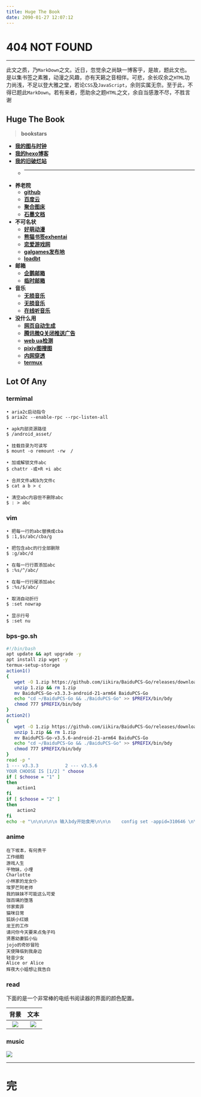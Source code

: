 ```yaml
---
title: Huge The Book
date: 2090-01-27 12:07:12
---
```


# 404 NOT FOUND
---

此文之质，乃``MarkDown``之文。近日，忽觉余之尚缺一博客乎，是故，题此文也。是以集书签之素雅，动漫之风趣，亦有天籁之音相伴。可悲，余长叹余之``HTML``功力尚浅，不足以登大雅之堂，若论``CSS``及``JavaScript``，余则实属无奈。至于此，不得已题此``MarkDown``。若有来者，愿助余之题``HTML``之文，余自当感激不尽，不胜言谢

## Huge The Book
> **bookstars**  
  - **[我的图与时钟](https://nibazshab.github.io/404/time.html)**
  - **[我的hexo博客](https://nibazshab.github.io)**
  - **[我的旧破烂站](https://github.com/NibaZShab/NibaZShab.github.io/releases)**
    + ---
  - **养老院**
    + **[github](https://github.com/)**
    + **[百度云](https://pan.baidu.com/)**
    + **[聚合图床](https://www.superbed.cn/)**
    + **[石墨文档](https://shimo.im/)**
  - **不可名状**
    + **[好萌动漫](https://nicemoe.at/)**
    + **[熊猫书签exhentai](https://expanda.org/)**
    + **[恋爱游戏网](https://www.lianaiyx.com/)**
    + **[galgames发布地](https://www.nyagal.com/)**
    + **[loadbt](https://www.loadbt.com/files)**
  - **邮箱**
    + **[企鹅邮箱](https://w.mail.qq.com)**
    + **[临时邮箱](https://10minutemail.net/m/?lang=zh-cn)**
  - **音乐**
    + **[无损音乐](http://www.xiaoluo666.cn/musicPlayer/)**
    + **[无损音乐](https://m.sq688.com/)**
    + **[在线听音乐](http://www.cndkk.com/Music/)**
  - **没什么用**
    + **[网页自动生成](http://sc.ilysc.cn/)**
    + **[腾讯微Q关闭推送广告](https://privacy.qq.com/yszc-m.htm)**
    + **[web ua检测](http://service.spiritsoft.cn/ua.html)**
    + **[pixiv图搜图](http://saucenao.com/)**
    + **[内网穿透](https://ngrok.com)**
    + **[termux](https://www.sqlsec.com/2018/05/termux.html)**

## Lot Of Any

### termimal
```
• aria2c启动指令
$ aria2c --enable-rpc --rpc-listen-all
```
```
• apk内部资源路径
$ /android_asset/
```
```
• 挂载目录为可读写
$ mount -o remount -rw  /
```
```
• 加或解锁文件abc
$ chattr -或+R +i abc
```
```
• 合并文件a和b为文件c
$ cat a b > c
```
```
• 清空abc内容但不删除abc
$ : > abc
```

### vim
```
• 把每一行的abc替换成cba
$ :1,$s/abc/cba/g
```
```
• 把包含abc的行全部删除
$ :g/abc/d
```
```
• 在每一行行首添加abc
$ :%s/^/abc/
```
```
• 在每一行行尾添加abc
$ :%s/$/abc/
```
```
• 取消自动折行
$ :set nowrap
```
```
• 显示行号
$ :set nu
```

### bps-go.sh
```bash
#!/bin/bash
apt update && apt upgrade -y
apt install zip wget -y
termux-setup-storage
action1()
{
   wget -O 1.zip https://github.com/iikira/BaiduPCS-Go/releases/download/v3.3.3/BaiduPCS-Go-v3.3.3-android-21-arm64.zip
   unzip 1.zip && rm 1.zip
   mv BaiduPCS-Go-v3.3.3-android-21-arm64 BaiduPCS-Go
   echo "cd ~/BaiduPCS-Go && ./BaiduPCS-Go" >> $PREFIX/bin/bdy
   chmod 777 $PREFIX/bin/bdy
}
action2()
{
   wget -O 1.zip https://github.com/iikira/BaiduPCS-Go/releases/download/v3.5.6/BaiduPCS-Go-v3.5.6-android-21-arm64.zip
   unzip 1.zip && rm 1.zip
   mv BaiduPCS-Go-v3.5.6-android-21-arm64 BaiduPCS-Go
   echo "cd ~/BaiduPCS-Go && ./BaiduPCS-Go" >> $PREFIX/bin/bdy
   chmod 777 $PREFIX/bin/bdy
}
read -p " 
1 --- v3.3.3          2 --- v3.5.6
YOUR CHOOSE IS [1/2] " choose
if [ $choose = "1" ]
then
    action1
fi
if [ $choose = "2" ]
then
    action2
fi
echo -e "\n\n\n\n\n 输入bdy开始食用\n\n\n    config set -appid=310646 \n\n    cd /apps/baidu_shurufa \n\n    config set -appid=265486 \n\n    config set -savedir /sdcard/Android \n\n"
```

### anime
```
在下坂本，有何贵干
工作细胞
游戏人生
干物妹，小埋
Charlotte
小林家的龙女仆
埃罗芒阿老师
我的妹妹不可能这么可爱
珈百璃的堕落
邻家索菲
猫咪日常
狐妖小红娘
龙王的工作
请问你今天要来点兔子吗
贤惠幼妻狐小仙
jojo的奇妙冒险
天使降临到我身边
轻音少女
Alice or Alice
辉夜大小姐想让我告白
```

### read
下面的是一个非常棒的电纸书阅读器的界面的颜色配置。

| 背景 | 文本 | 
| :---: | :---: | 
| ![](/markdown/pictures/01.png) | ![](/markdown/pictures/02.png) |

### music
![](/markdown/pictures/03.png)

---
# 完
